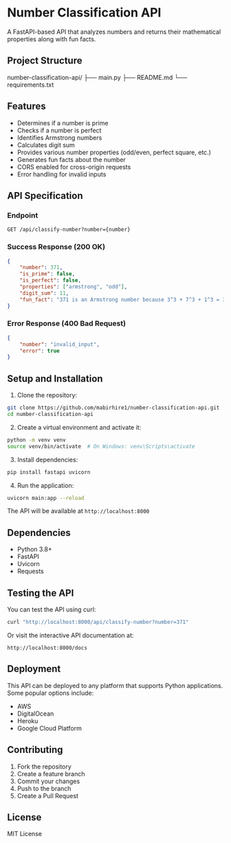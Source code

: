# Number Classification API

A FastAPI-based API that analyzes numbers and returns their mathematical properties along with fun facts.

## Project Structure

number-classification-api/
├── main.py
├── README.md
└── requirements.txt

## Features

- Determines if a number is prime
- Checks if a number is perfect
- Identifies Armstrong numbers
- Calculates digit sum
- Provides various number properties (odd/even, perfect square, etc.)
- Generates fun facts about the number
- CORS enabled for cross-origin requests
- Error handling for invalid inputs

## API Specification

### Endpoint

```
GET /api/classify-number?number={number}
```

### Success Response (200 OK)

```json
{
    "number": 371,
    "is_prime": false,
    "is_perfect": false,
    "properties": ["armstrong", "odd"],
    "digit_sum": 11,
    "fun_fact": "371 is an Armstrong number because 3^3 + 7^3 + 1^3 = 371"
}
```

### Error Response (400 Bad Request)

```json
{
    "number": "invalid_input",
    "error": true
}
```

## Setup and Installation

1. Clone the repository:
```bash
git clone https://github.com/mabirhire1/number-classification-api.git
cd number-classification-api
```

2. Create a virtual environment and activate it:
```bash
python -m venv venv
source venv/bin/activate  # On Windows: venv\Scripts\activate
```

3. Install dependencies:
```bash
pip install fastapi uvicorn
```

4. Run the application:
```bash
uvicorn main:app --reload
```

The API will be available at `http://localhost:8000`

## Dependencies

- Python 3.8+
- FastAPI
- Uvicorn
- Requests

## Testing the API

You can test the API using curl:

```bash
curl "http://localhost:8000/api/classify-number?number=371"
```

Or visit the interactive API documentation at:
```
http://localhost:8000/docs
```

## Deployment

This API can be deployed to any platform that supports Python applications. Some popular options include:

- AWS
- DigitalOcean
- Heroku
- Google Cloud Platform

## Contributing

1. Fork the repository
2. Create a feature branch
3. Commit your changes
4. Push to the branch
5. Create a Pull Request

## License

MIT License